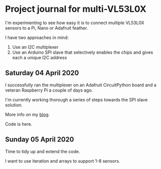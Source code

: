# Project journal for multi-VL53L0X

I'm experimenting to see how easy it is to connect multiple VL53L0X sensors to a Pi, Nano or Adafruit feather.

I have two approaches in mind:

1. Use an I2C multiplexer
1. Use an Arduino SPI slave that selectively enables the chips and gives each a unique I2C address


## Saturday 04 April 2020

I successfully ran the multiplexer on an Adafruit CircuitPython board and a veteran Raspberry Pi a couple of days ago.

I'm currently working thorough a series of steps towards the SPI slave solution.

More info on my [blog](https://blog.rareschool.com/).

Code is here.

## Sunday 05 April 2020

Time to tidy up and extend the code.

I want to use iteration and arrays to support 1-8 sensors.
